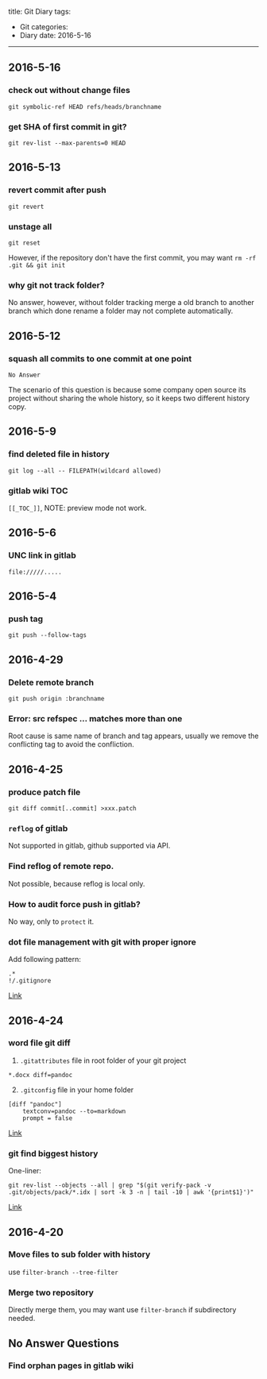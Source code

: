 title: Git Diary
tags:
- Git
categories:
- Diary
date: 2016-5-16
---

## 2016-5-16

### check out without change files

`git symbolic-ref HEAD refs/heads/branchname`

### get SHA of first commit in git?

`git rev-list --max-parents=0 HEAD`

## 2016-5-13

### revert commit after push

`git revert`

### unstage all

`git reset`

However, if the repository don't have the first commit, you may want `rm -rf .git && git init`

### why git not track folder?

No answer, however, without folder tracking merge a old branch to another branch which done rename a
folder may not complete automatically.

## 2016-5-12

### squash all commits to one commit at one point

`No Answer`

The scenario of this question is because some company open source its project without sharing the
whole history, so it keeps two different history copy.

## 2016-5-9

### find deleted file in history

`git log --all -- FILEPATH(wildcard allowed)`

### gitlab wiki TOC

`[[_TOC_]]`, NOTE: preview mode not work.

## 2016-5-6

### UNC link in gitlab

```
file://///.....
```

## 2016-5-4

### push tag

`git push --follow-tags`

## 2016-4-29

### Delete remote branch

`git push origin :branchname`

### Error: src refspec ... matches more than one

Root cause is same name of branch and tag appears, usually we remove the conflicting tag to avoid
the confliction.

## 2016-4-25

### produce patch file

`git diff commit[..commit] >xxx.patch`

### `reflog` of gitlab

Not supported in gitlab, github supported via API.

### Find reflog of remote repo.

Not possible, because reflog is local only.

### How to audit force push in gitlab?

No way, only to `protect` it.

### dot file management with git with proper ignore

Add following pattern:
```
.*
!/.gitignore
```

[Link](http://stackoverflow.com/questions/8021441/gitignore-hidden-dot-directories)

## 2016-4-24

### word file git diff

1. `.gitattributes` file in root folder of your git project
```
*.docx diff=pandoc
```
2. `.gitconfig` file in your home folder
```
[diff "pandoc"]
    textconv=pandoc --to=markdown
    prompt = false
```

[Link](http://blog.martinfenner.org/2014/08/25/using-microsoft-word-with-git/)

### git find biggest history

One-liner:
```
git rev-list --objects --all | grep "$(git verify-pack -v .git/objects/pack/*.idx | sort -k 3 -n | tail -10 | awk '{print$1}')"
```

[Link](http://stackoverflow.com/questions/10622179/how-to-find-identify-large-files-commits-in-git-history)

## 2016-4-20

### Move files to sub folder with history

use `filter-branch --tree-filter`

### Merge two repository

Directly merge them, you may want use `filter-branch` if subdirectory needed.

## No Answer Questions

### Find orphan pages in gitlab wiki
